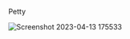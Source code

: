 Petty 


![Screenshot 2023-04-13 175533](https://github.com/SuraAtta/fourth-stage-project-frontend/assets/96949252/b8a2f64d-b922-40e1-b218-5eb43401e279)
